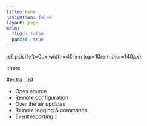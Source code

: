 ```yaml
---
title: Home
navigation: false
layout: page
main:
  fluid: false
  padded: true
---
```


:ellipsis{left=0px width=40rem top=10rem blur=140px}

::hero

#extra
::list

- Open source
- Remote configuration
- Over the air updates
- Remote logging & commands
- Event reporting
::
